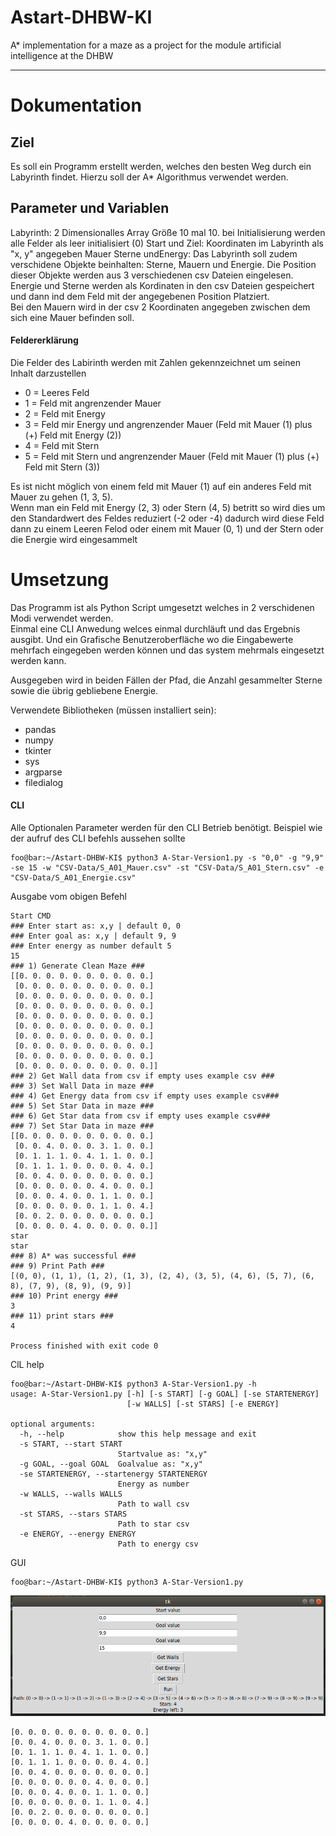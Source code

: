 # Astart-DHBW-KI
A* implementation for a maze as a project for the module artificial intelligence at the DHBW

---
# Dokumentation
## Ziel
Es soll ein Programm erstellt werden, welches den besten Weg durch ein Labyrinth findet. Hierzu soll der A* Algorithmus verwendet werden.
## Parameter und Variablen
Labyrinth: 2 Dimensionalles Array Größe 10 mal 10. bei Initialisierung werden alle Felder als leer initialisiert (0)
Start und Ziel: Koordinaten im Labyrinth als "x, y" angegeben
Mauer
Sterne undEnergy: 
Das Labyrinth soll zudem verschidene Objekte beinhalten: Sterne, Mauern und Energie.
Die Position dieser Objekte werden aus 3 verschiedenen csv Dateien eingelesen.  
Energie und Sterne werden als Kordinaten in den csv Dateien gespeichert und dann ind dem Feld mit der angegebenen Position Platziert.  
Bei den Mauern wird in der csv 2 Koordinaten angegeben zwischen dem sich eine Mauer befinden soll. 
#### Feldererklärung
Die Felder des Labirinth werden mit Zahlen gekennzeichnet um seinen Inhalt darzustellen
+ 0 = Leeres Feld  
+ 1 = Feld mit angrenzender Mauer  
+ 2 = Feld mit Energy  
+ 3 = Feld mir Energy und angrenzender Mauer (Feld mit Mauer (1) plus (+) Feld mit Energy (2))
+ 4 = Feld mit Stern
+ 5 = Feld mit Stern und angrenzender Mauer  (Feld mit Mauer (1) plus (+) Feld mit Stern (3))   

Es ist nicht möglich von einem feld mit Mauer (1) auf ein anderes Feld mit Mauer zu gehen (1, 3, 5).  
Wenn man ein Feld mit Energy (2, 3) oder Stern (4, 5) betritt so wird dies um den Standardwert des Feldes reduziert (-2 oder -4)
dadurch wird diese Feld dann zu einem Leeren Felod oder einem mit Mauer (0, 1) und der Stern oder die Energie wird eingesammelt

# Umsetzung
Das Programm ist als Python Script umgesetzt welches in 2 verschidenen Modi verwendet werden.  
Einmal eine CLI Anwedung welces einmal durchläuft und das Ergebnis ausgibt.
Und ein Grafische Benutzeroberfläche wo die Eingabewerte mehrfach eingegeben werden können und das system mehrmals eingesetzt werden kann.

Ausgegeben wird in beiden Fällen der Pfad, die Anzahl gesammelter Sterne sowie die übrig gebliebene Energie.  

Verwendete Bibliotheken (müssen installiert sein):
+ pandas
+ numpy
+ tkinter
+ sys
+ argparse
+ filedialog 

#### CLI    
Alle Optionalen Parameter werden für den CLI Betrieb benötigt. Beispiel wie der aufruf des CLI befehls aussehen sollte
```shell script
foo@bar:~/Astart-DHBW-KI$ python3 A-Star-Version1.py -s "0,0" -g "9,9" -se 15 -w "CSV-Data/S_A01_Mauer.csv" -st "CSV-Data/S_A01_Stern.csv" -e "CSV-Data/S_A01_Energie.csv"
```
Ausgabe vom obigen Befehl

```shell script
Start CMD
### Enter start as: x,y | default 0, 0
### Enter goal as: x,y | default 9, 9
### Enter energy as number default 5
15
### 1) Generate Clean Maze ###
[[0. 0. 0. 0. 0. 0. 0. 0. 0. 0.]
 [0. 0. 0. 0. 0. 0. 0. 0. 0. 0.]
 [0. 0. 0. 0. 0. 0. 0. 0. 0. 0.]
 [0. 0. 0. 0. 0. 0. 0. 0. 0. 0.]
 [0. 0. 0. 0. 0. 0. 0. 0. 0. 0.]
 [0. 0. 0. 0. 0. 0. 0. 0. 0. 0.]
 [0. 0. 0. 0. 0. 0. 0. 0. 0. 0.]
 [0. 0. 0. 0. 0. 0. 0. 0. 0. 0.]
 [0. 0. 0. 0. 0. 0. 0. 0. 0. 0.]
 [0. 0. 0. 0. 0. 0. 0. 0. 0. 0.]]
### 2) Get Wall data from csv if empty uses example csv ###
### 3) Set Wall Data in maze ###
### 4) Get Energy data from csv if empty uses example csv###
### 5) Set Star Data in maze ###
### 6) Get Star data from csv if empty uses example csv###
### 7) Set Star Data in maze ###
[[0. 0. 0. 0. 0. 0. 0. 0. 0. 0.]
 [0. 0. 4. 0. 0. 0. 3. 1. 0. 0.]
 [0. 1. 1. 1. 0. 4. 1. 1. 0. 0.]
 [0. 1. 1. 1. 0. 0. 0. 0. 4. 0.]
 [0. 0. 4. 0. 0. 0. 0. 0. 0. 0.]
 [0. 0. 0. 0. 0. 0. 4. 0. 0. 0.]
 [0. 0. 0. 4. 0. 0. 1. 1. 0. 0.]
 [0. 0. 0. 0. 0. 0. 1. 1. 0. 4.]
 [0. 0. 2. 0. 0. 0. 0. 0. 0. 0.]
 [0. 0. 0. 0. 4. 0. 0. 0. 0. 0.]]
star
star
### 8) A* was successful ###
### 9) Print Path ###
[(0, 0), (1, 1), (1, 2), (1, 3), (2, 4), (3, 5), (4, 6), (5, 7), (6, 8), (7, 9), (8, 9), (9, 9)]
### 10) Print energy ###
3
### 11) print stars ###
4

Process finished with exit code 0

```
ClL help 
```shell script
foo@bar:~/Astart-DHBW-KI$ python3 A-Star-Version1.py -h
usage: A-Star-Version1.py [-h] [-s START] [-g GOAL] [-se STARTENERGY]
                          [-w WALLS] [-st STARS] [-e ENERGY]

optional arguments:
  -h, --help            show this help message and exit
  -s START, --start START
                        Startvalue as: "x,y"
  -g GOAL, --goal GOAL  Goalvalue as: "x,y"
  -se STARTENERGY, --startenergy STARTENERGY
                        Energy as number
  -w WALLS, --walls WALLS
                        Path to wall csv
  -st STARS, --stars STARS
                        Path to star csv
  -e ENERGY, --energy ENERGY
                        Path to energy csv

```
GUI
```shell script
foo@bar:~/Astart-DHBW-KI$ python3 A-Star-Version1.py 
```
![GUI](GUI-Screenshot.png)



```shell script
[0. 0. 0. 0. 0. 0. 0. 0. 0. 0.]  
[0. 0. 4. 0. 0. 0. 3. 1. 0. 0.]  
[0. 1. 1. 1. 0. 4. 1. 1. 0. 0.]  
[0. 1. 1. 1. 0. 0. 0. 0. 4. 0.]  
[0. 0. 4. 0. 0. 0. 0. 0. 0. 0.]  
[0. 0. 0. 0. 0. 0. 4. 0. 0. 0.]  
[0. 0. 0. 4. 0. 0. 1. 1. 0. 0.]  
[0. 0. 0. 0. 0. 0. 1. 1. 0. 4.]  
[0. 0. 2. 0. 0. 0. 0. 0. 0. 0.]  
[0. 0. 0. 0. 4. 0. 0. 0. 0. 0.]  
```

